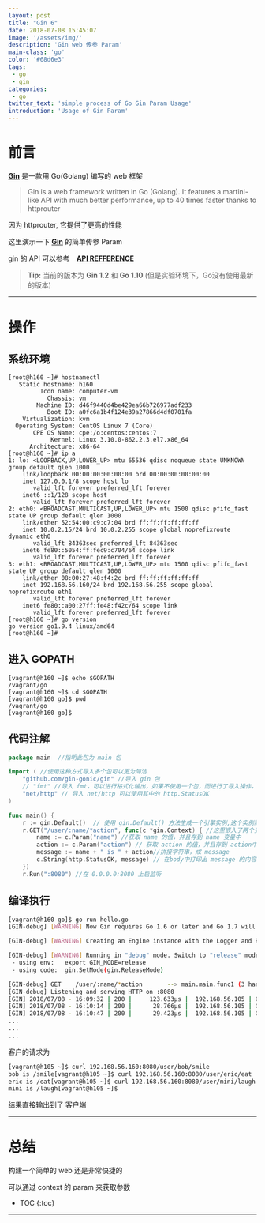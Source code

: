 ```yaml
---
layout: post
title: "Gin 6"
date: 2018-07-08 15:45:07
image: '/assets/img/'
description: 'Gin web 传参 Param'
main-class: 'go'
color: '#68d6e3'
tags:
 - go
 - gin
categories: 
 - go
twitter_text: 'simple process of Go Gin Param Usage'
introduction: 'Usage of Gin Param'
---
```


# 前言

**[Gin][gin]** 是一款用 Go(Golang) 编写的 web 框架

>Gin is a web framework written in Go (Golang). It features a martini-like API with much better performance, up to 40 times faster thanks to httprouter

因为 httprouter, 它提供了更高的性能

这里演示一下 **[Gin][gin]** 的简单传参 Param

gin 的 API 可以参考　**[API REFFERENCE][gin_api_doc]**

> **Tip:** 当前的版本为 **Gin 1.2** 和 **Go 1.10** (但是实验环境下，Go没有使用最新的版本)

---

# 操作

## 系统环境

~~~
[root@h160 ~]# hostnamectl 
   Static hostname: h160
         Icon name: computer-vm
           Chassis: vm
        Machine ID: d46f9440d4be429ea66b726977adf233
           Boot ID: a0fc6a1b4f124e39a27866d4df0701fa
    Virtualization: kvm
  Operating System: CentOS Linux 7 (Core)
       CPE OS Name: cpe:/o:centos:centos:7
            Kernel: Linux 3.10.0-862.2.3.el7.x86_64
      Architecture: x86-64
[root@h160 ~]# ip a 
1: lo: <LOOPBACK,UP,LOWER_UP> mtu 65536 qdisc noqueue state UNKNOWN group default qlen 1000
    link/loopback 00:00:00:00:00:00 brd 00:00:00:00:00:00
    inet 127.0.0.1/8 scope host lo
       valid_lft forever preferred_lft forever
    inet6 ::1/128 scope host 
       valid_lft forever preferred_lft forever
2: eth0: <BROADCAST,MULTICAST,UP,LOWER_UP> mtu 1500 qdisc pfifo_fast state UP group default qlen 1000
    link/ether 52:54:00:c9:c7:04 brd ff:ff:ff:ff:ff:ff
    inet 10.0.2.15/24 brd 10.0.2.255 scope global noprefixroute dynamic eth0
       valid_lft 84363sec preferred_lft 84363sec
    inet6 fe80::5054:ff:fec9:c704/64 scope link 
       valid_lft forever preferred_lft forever
3: eth1: <BROADCAST,MULTICAST,UP,LOWER_UP> mtu 1500 qdisc pfifo_fast state UP group default qlen 1000
    link/ether 08:00:27:48:f4:2c brd ff:ff:ff:ff:ff:ff
    inet 192.168.56.160/24 brd 192.168.56.255 scope global noprefixroute eth1
       valid_lft forever preferred_lft forever
    inet6 fe80::a00:27ff:fe48:f42c/64 scope link 
       valid_lft forever preferred_lft forever
[root@h160 ~]# go version
go version go1.9.4 linux/amd64
[root@h160 ~]#
~~~

## 进入 GOPATH

~~~
[vagrant@h160 ~]$ echo $GOPATH
/vagrant/go
[vagrant@h160 ~]$ cd $GOPATH
[vagrant@h160 go]$ pwd
/vagrant/go
[vagrant@h160 go]$ 
~~~

## 代码注解

~~~go
package main  //指明此包为 main 包

import ( //使用这种方式导入多个包可以更为简洁
    "github.com/gin-gonic/gin" //导入 gin 包
	// "fmt" //导入 fmt，可以进行格式化输出，如果不使用一个包，而进行了导入操作，在编译过程中是会报错的
	"net/http" // 导入 net/http 可以使用其中的 http.StatusOK
) 

func main() {
	r := gin.Default()  // 使用 gin.Default() 方法生成一个引擎实例,这个实例默认情况下已经将 Logger Recovery 进行了装载
	r.GET("/user/:name/*action", func(c *gin.Context) { //这里嵌入了两个变量
		name := c.Param("name") //获取 name 的值，并且存到 name 变量中
		action := c.Param("action") // 获取 action 的值，并且存到 action中
		message := name + " is " + action//拼接字符串，成 message 
		c.String(http.StatusOK, message) // 在body中打印出 message 的内容，func (c *Context) String(code int, format string, values ...interface{})　，　String writes the given string into the response body
	})
	r.Run(":8080") //在 0.0.0.0:8080 上启监听
~~~


## 编译执行

~~~bash
[vagrant@h160 go]$ go run hello.go 
[GIN-debug] [WARNING] Now Gin requires Go 1.6 or later and Go 1.7 will be required soon.

[GIN-debug] [WARNING] Creating an Engine instance with the Logger and Recovery middleware already attached.

[GIN-debug] [WARNING] Running in "debug" mode. Switch to "release" mode in production.
 - using env:	export GIN_MODE=release
 - using code:	gin.SetMode(gin.ReleaseMode)

[GIN-debug] GET    /user/:name/*action       --> main.main.func1 (3 handlers)
[GIN-debug] Listening and serving HTTP on :8080
[GIN] 2018/07/08 - 16:09:32 | 200 |     123.633µs |  192.168.56.105 | GET      /user/bob/smile
[GIN] 2018/07/08 - 16:10:14 | 200 |      28.766µs |  192.168.56.105 | GET      /user/eric/eat
[GIN] 2018/07/08 - 16:10:47 | 200 |      29.423µs |  192.168.56.105 | GET      /user/mini/laugh
...
...
...
~~~

客户的请求为

~~~bash
[vagrant@h105 ~]$ curl 192.168.56.160:8080/user/bob/smile
bob is /smile[vagrant@h105 ~]$ curl 192.168.56.160:8080/user/eric/eat
eric is /eat[vagrant@h105 ~]$ curl 192.168.56.160:8080/user/mini/laugh
mini is /laugh[vagrant@h105 ~]$
~~~

结果直接输出到了 客户端

---


# 总结

构建一个简单的 web 还是非常快捷的

可以通过 context 的 param 来获取参数


* TOC
{:toc}

---

[gin]:https://github.com/gin-gonic/gin
[gin_api_doc]:https://godoc.org/github.com/gin-gonic/gin